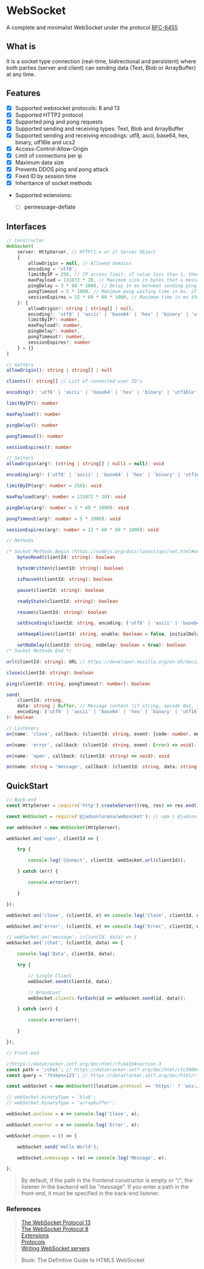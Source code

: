 # WebSocket
A complete and minimalist WebSocket under the protocol [RFC-6455](https://tools.ietf.org/html/rfc6455)

## What is
It is a socket type connection (real-time, bidirectional and persistent) where both parties (server and client) can sending data (Text, Blob or ArrayBuffer) at any time.

## Features
- [x] Supported websocket protocols: 8 and 13
- [x] Supported HTTP2 protocol
- [x] Supported ping and pong requests
- [x] Supported sending and receiving types: Text, Blob and ArrayBuffer
- [x] Supported sending and receiving encodings: utf8, ascii, base64, hex, binary, utf16le and ucs2
- [x] Access-Control-Allow-Origin
- [x] Limit of connections per ip
- [x] Maximum data size
- [x] Prevents DDOS ping and pong attack
- [x] Fixed ID by session time
- [x] Inheritance of socket methods
- Supported extensions:
    - [ ] permessage-deflate


## Interfaces
```typescript
// Constructor
WebSocket(
    server: HttpServer, // HTTP(1.x or 2) Server Object
    {
        allowOrigin = null, // Allowed domains
        encoding = 'utf8',
        limitByIP = 256, // IP access limit. if value less than 1, there will be no limit
        maxPayload = 131072 * 20, // Maximum size in bytes that a message can be. if value less than 1, there will be no limit
        pingDelay = 3 * 60 * 1000, // Delay in ms between sending ping's. if value less than 1, ping's will not be sent
        pongTimeout = 5 * 1000, // Maximum pong waiting time in ms. if value less than 1, there will be no limit
        sessionExpires = 12 * 60 * 60 * 1000, // Maximum time in ms that an ID will be associated with the same client. If the value is less than 1, every time the client reconnects, a new ID will be generated
    }: {
        allowOrigin?: string | string[] | null,
        encoding?: 'utf8' | 'ascii' | 'base64' | 'hex' | 'binary' | 'utf16le' | 'ucs2',
        limitByIP?: number,
        maxPayload?: number,
        pingDelay?: number,
        pongTimeout?: number,
        sessionExpires?: number
    } = {}
)
```

```typescript
// Getters
allowOrigin(): string | string[] | null

clients(): string[] // List of connected user ID's

encoding(): 'utf8' | 'ascii' | 'base64' | 'hex' | 'binary' | 'utf16le' | 'ucs2'

limitByIP(): number

maxPayload(): number

pingDelay(): number

pongTimeout(): number

sessionExpires(): number
```

```typescript
// Setters
allowOrigin(arg?: (string | string[] | null) = null): void

encoding(arg?: ('utf8' | 'ascii' | 'base64' | 'hex' | 'binary' | 'utf16le' | 'ucs2') = 'utf8'): void

limitByIP(arg?: number = 256): void

maxPayload(arg?: number = 131072 * 20): void

pingDelay(arg?: number = 3 * 60 * 1000): void

pongTimeout(arg?: number = 5 * 1000): void

sessionExpires(arg?: number = 12 * 60 * 60 * 1000): void
```

```typescript
// Methods

/* Socket Methods Begin (https://nodejs.org/docs/latest/api/net.html#net_class_net_socket) */
    bytesRead(clientId: string): boolean

    bytesWritten(clientId: string): boolean

    isPaused(clientId: string): boolean

    pause(clientId: string): boolean

    readyState(clientId: string): boolean

    resume(clientId: string): boolean

    setEncoding(clientId: string, encoding: ('utf8' | 'ascii' | 'base64' | 'hex' | 'binary' | 'utf16le' | 'ucs2') = 'utf8'): boolean

    setKeepAlive(clientId: string, enable: boolean = false, initialDelay: number = 0): boolean

    setNoDelay(clientId: string, noDelay: boolean = true): boolean
/* Socket Methods End */

url(clientId: string): URL // https://developer.mozilla.org/en-US/docs/Web/API/URL

close(clientId: string): boolean

ping(clientId: string, pongTimeout?: number): boolean

send(
    clientId: string,
    data: string | Buffer, // Message content (if string, opcode 0x1, if not, 0x2)
    encoding: ('utf8' | 'ascii' | 'base64' | 'hex' | 'binary' | 'utf16le' | 'ucs2') = 'utf8'
): boolean
```

```typescript
// Listeners
on(name: 'close', callback: (clientId: string, event: {code: number, message:  string}) => void): void

on(name: 'error', callback: (clientId: string, event: Error) => void): void

on(name: 'open', callback: (clientId: string) => void): void

on(name: string = 'message', callback: (clientId: string, data: string | Buffer) => void): void // If the pathname is instantiated in the WebSocket constructor on the front-end, it must be referenced in place of the message name
```


## QuickStart
```javascript
// Back-end
const HttpServer = require('http').createServer((req, res) => res.end()).listen(80); // Although this is a minimalist HTTP server, HTTPs or HTTP2 are more suitable

const WebSocket = require('@jadsonlucena/websocket'); // npm i @jadsonlucena/websocket

var webSocket = new WebSocket(HttpServer);

webSocket.on('open', clientId => {

    try {

        console.log('Connect', clientId, webSocket.url(clientId));

    } catch (err) {

        console.error(err);

    }

});

webSocket.on('close', (clientId, e) => console.log('Close', clientId, e));

webSocket.on('error', (clientId, e) => console.log('Error', clientId, e));

// webSocket.on('message', (clientId, data) => {
webSocket.on('/chat', (clientId, data) => {

    console.log('Data', clientId, data);

    try {

        // Single Client
        webSocket.send(clientId, data);

        // Broadcast
        webSocket.clients.forEach(id => webSocket.send(id, data));

    } catch (err) {

        console.error(err);

    }

});
```

```javascript
// Front-end

//https://datatracker.ietf.org/doc/html/rfc6455#section-3
const path = '/chat'; // https://datatracker.ietf.org/doc/html/rfc3986#section-3.3
const query = '?token=123'; // https://datatracker.ietf.org/doc/html/rfc3986#section-3.4

const webSocket = new WebSocket((location.protocol == 'https:' ? 'wss://' : 'ws://') + location.host + path + query);

// webSocket.binaryType = 'blob';
// webSocket.binaryType = 'arraybuffer';

webSocket.onclose = e => console.log('Close', e);

webSocket.onerror = e => console.log('Error', e);

webSocket.onopen = () => {

    webSocket.send('Hello World');

    webSocket.onmessage = (e) => console.log('Message', e);

};
```

> By default, if the path in the frontend constructor is empty or "/", the listener in the backend will be "message". If you enter a path in the front-end, it must be specified in the back-end listener.

### References

> [The WebSocket Protocol 13](https://tools.ietf.org/html/rfc6455)\
> [The WebSocket Protocol 8](https://tools.ietf.org/html/draft-ietf-hybi-thewebsocketprotocol-08)\
> [Extensions](https://www.iana.org/assignments/websocket/websocket.xml#extension-name)\
> [Protocols](https://www.iana.org/assignments/websocket/websocket.xml#subprotocol-name)\
> [Writing WebSocket servers](https://developer.mozilla.org/en-US/docs/Web/API/WebSockets_API/Writing_WebSocket_servers)

> Book: The Definitive Guide to HTML5 WebSocket
